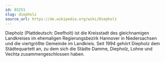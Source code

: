 ```yaml
---
id: 03251
slug: diepholz
source_url: https://de.wikipedia.org/wiki/Diepholz
---
```


Diepholz (Plattdeutsch: Deefholt) ist die Kreisstadt des gleichnamigen Landkreises im ehemaligen Regierungsbezirk Hannover in Niedersachsen und die viertgrößte Gemeinde im Landkreis. Seit 1994 gehört Diepholz dem Städtequartett an, zu dem sich die Städte Damme, Diepholz, Lohne und Vechta zusammengeschlossen haben.
